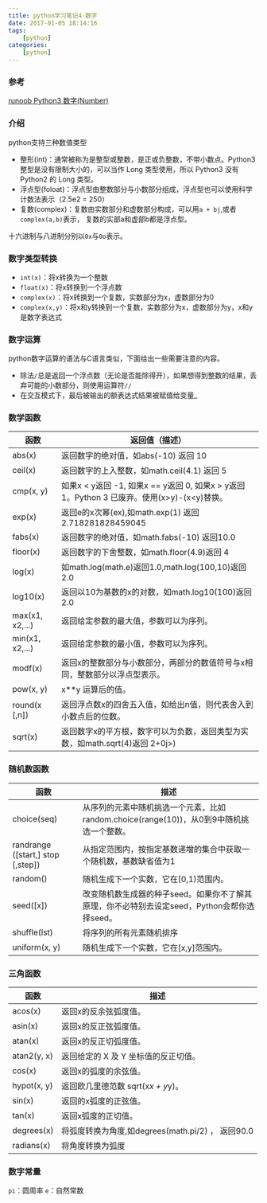 ```yaml
---
title: python学习笔记4-数字
date: 2017-01-05 18:14:16
tags:
    [python]
categories:
    [python]
---
```


### 参考
[runoob Python3 数字(Number)](http://www.runoob.com/python3/python3-number.html)

### 介绍
python支持三种数值类型
- 整形(int)：通常被称为是整型或整数，是正或负整数，不带小数点。Python3 整型是没有限制大小的，可以当作 Long 类型使用，所以 Python3 没有 Python2 的 Long 类型。
- 浮点型(foloat)：浮点型由整数部分与小数部分组成，浮点型也可以使用科学计数法表示（2.5e2 = 250）
- 复数(complex)：复数由实数部分和虚数部分构成，可以用`a + bj`,或者`complex(a,b)`表示， 复数的实部a和虚部b都是浮点型。

十六进制与八进制分别以`0x`与`0o`表示。

<!--more-->

### 数字类型转换
- `int(x)`：将x转换为一个整数
- `float(x)`：将x转换到一个浮点数
- `complex(x)`：将x转换到一个复数，实数部分为x，虚数部分为0
- `complex(x,y)`：将x和y转换到一个复数，实数部分为x，虚数部分为y，x和y是数字表达式

### 数字运算
python数字运算的语法与C语言类似，下面给出一些需要注意的内容。
- 除法`/`总是返回一个浮点数（无论是否能除得开），如果想得到整数的结果，丢弃可能的小数部分，则使用运算符`//`
- 在交互模式下，最后被输出的额表达式结果被赋值给变量_

### 数学函数
| 函数            | 返回值（描述）                                                                              |
|-----------------|---------------------------------------------------------------------------------------------|
| abs(x)          | 返回数字的绝对值，如abs(-10) 返回 10                                                        |
| ceil(x)         | 返回数字的上入整数，如math.ceil(4.1) 返回 5                                                 |
| cmp(x, y)       | 如果x < y返回 -1, 如果x == y返回 0, 如果x > y返回 1。Python 3 已废弃。使用(x>y)-(x<y)替换。 |
| exp(x)          | 返回e的x次幂(ex),如math.exp(1) 返回2.718281828459045                                        |
| fabs(x)         | 返回数字的绝对值，如math.fabs(-10) 返回10.0                                                 |
| floor(x)        | 返回数字的下舍整数，如math.floor(4.9)返回 4                                                 |
| log(x)          | 如math.log(math.e)返回1.0,math.log(100,10)返回2.0                                           |
| log10(x)        | 返回以10为基数的x的对数，如math.log10(100)返回 2.0                                          |
| max(x1, x2,...) | 返回给定参数的最大值，参数可以为序列。                                                      |
| min(x1, x2,...) | 返回给定参数的最小值，参数可以为序列。                                                      |
| modf(x)         | 返回x的整数部分与小数部分，两部分的数值符号与x相同，整数部分以浮点型表示。                  |
| pow(x, y)       | x**y 运算后的值。                                                                           |
| round(x [,n])   | 返回浮点数x的四舍五入值，如给出n值，则代表舍入到小数点后的位数。                            |
| sqrt(x)         | 返回数字x的平方根，数字可以为负数，返回类型为实数，如math.sqrt(4)返回 2+0j>)                |

### 随机数函数
| 函数                              | 描述                                                                                         |
|-----------------------------------|----------------------------------------------------------------------------------------------|
| choice(seq)                       | 从序列的元素中随机挑选一个元素，比如random.choice(range(10))，从0到9中随机挑选一个整数。     |
| randrange ([start,] stop [,step]) | 从指定范围内，按指定基数递增的集合中获取一个随机数，基数缺省值为1                            |
| random()                          | 随机生成下一个实数，它在[0,1)范围内。                                                        |
| seed([x])                         | 改变随机数生成器的种子seed。如果你不了解其原理，你不必特别去设定seed，Python会帮你选择seed。 |
| shuffle(lst)                      | 将序列的所有元素随机排序                                                                     |
| uniform(x, y)                     | 随机生成下一个实数，它在[x,y]范围内。                                                        |

### 三角函数
| 函数        | 描述                                              |
|-------------|---------------------------------------------------|
| acos(x)     | 返回x的反余弦弧度值。                             |
| asin(x)     | 返回x的反正弦弧度值。                             |
| atan(x)     | 返回x的反正切弧度值。                             |
| atan2(y, x) | 返回给定的 X 及 Y 坐标值的反正切值。              |
| cos(x)      | 返回x的弧度的余弦值。                             |
| hypot(x, y) | 返回欧几里德范数 sqrt(x*x + y*y)。                |
| sin(x)      | 返回的x弧度的正弦值。                             |
| tan(x)      | 返回x弧度的正切值。                               |
| degrees(x)  | 将弧度转换为角度,如degrees(math.pi/2) ， 返回90.0 |
| radians(x)  | 将角度转换为弧度                                  |

### 数字常量
`pi`：圆周率
`e`：自然常数
